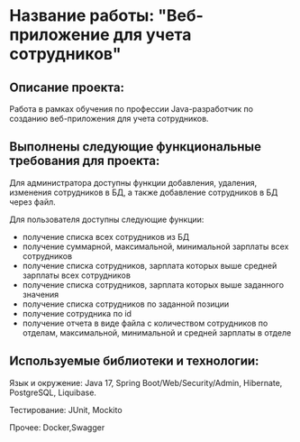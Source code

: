 # **Название работы: "Веб-приложение для учета сотрудников"**

## Описание проекта:
Работа в рамках обучения по профессии Java-разработчик по созданию веб-приложения для учета сотрудников.

## Выполнены следующие функциональные требования для проекта: 

Для администратора доступны функции добавления, удаления, изменения сотрудников в БД, а также добавление сотрудников в БД через файл.

Для пользователя доступны следующие функции:
- получение списка всех сотрудников из БД
- получение суммарной, максимальной, минимальной зарплаты всех сотрудников
- получение списка сотрудников, зарплата которых выше средней зарплаты всех сотрудников
- получение списка сотрудников, зарплата которых выше заданного значения
- получение списка сотрудников по заданной позиции
- получение сотрудника по id
- получение отчета в виде файла с количеством сотрудников по отделам, максимальной, минимальной и средней зарплаты в отделе

## Используемые библиотеки и технологии:
Язык и окружение: Java 17, Spring Boot/Web/Security/Admin, Hibernate, PostgreSQL, Liquibase.

Тестирование: JUnit, Mockito

Прочее: Docker,Swagger
